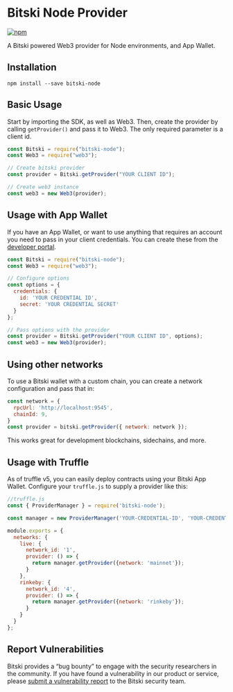 # Bitski Node Provider

[![npm](https://img.shields.io/npm/v/bitski-node.svg)](https://www.npmjs.com/package/bitski-node)

A Bitski powered Web3 provider for Node environments, and App Wallet.

## Installation

```
npm install --save bitski-node
```

## Basic Usage

Start by importing the SDK, as well as Web3. Then, create the provider by calling `getProvider()` and pass it to Web3. The only required parameter is a client id.

```javascript
const Bitski = require("bitski-node");
const Web3 = require("web3");

// Create bitski provider
const provider = Bitski.getProvider("YOUR CLIENT ID");

// Create web3 instance
const web3 = new Web3(provider);
```

## Usage with App Wallet

If you have an App Wallet, or want to use anything that requires an account you need to pass in your client credentials. You can create these from the [developer portal](https://developer.bitski.com).

```javascript
const Bitski = require("bitski-node");
const Web3 = require("web3");

// Configure options
const options = {
  credentials: {
    id: 'YOUR CREDENTIAL ID',
    secret: 'YOUR CREDENTIAL SECRET'
  }
};

// Pass options with the provider
const provider = Bitski.getProvider("YOUR CLIENT ID", options);
const web3 = new Web3(provider);
```

## Using other networks

To use a Bitski wallet with a custom chain, you can create a network configuration and pass that in:

```javascript
const network = {
  rpcUrl: 'http://localhost:9545',
  chainId: 9,
}
const provider = bitski.getProvider({ network: network });
```

This works great for development blockchains, sidechains, and more.

## Usage with Truffle

As of truffle v5, you can easily deploy contracts using your Bitski App Wallet. Configure your `truffle.js` to supply a provider like this:

```javascript
//truffle.js
const { ProviderManager } = require('bitski-node');

const manager = new ProviderManager('YOUR-CREDENTIAL-ID', 'YOUR-CREDENTIAL-SECRET');

module.exports = {
  networks: {
    live: {
      network_id: '1',
      provider: () => {
        return manager.getProvider({network: 'mainnet'});
      }
    },
    rinkeby: {
      network_id: '4',
      provider: () => {
        return manager.getProvider({network: 'rinkeby'});
      }
    }
  }
};
```

## Report Vulnerabilities
Bitski provides a “bug bounty” to engage with the security researchers in the community. If you have found a vulnerability in our product or service, please [submit a vulnerability report](https://www.bitski.com/bounty) to the Bitski security team.
